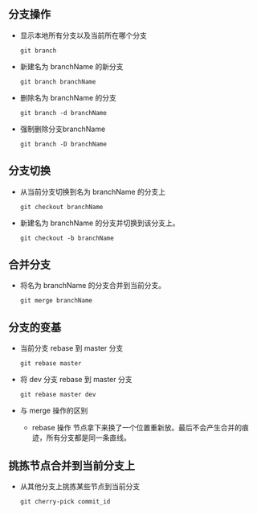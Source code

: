 ## 分支操作

- 显示本地所有分支以及当前所在哪个分支

  ``` shell
  git branch
  ```

- 新建名为 branchName 的新分支

  ``` shell
  git branch branchName
  ```

- 删除名为 branchName 的分支

  ```shell
  git branch -d branchName
  ```

- 强制删除分支branchName

  ``` shell
  git branch -D branchName
  ```

## 分支切换

- 从当前分支切换到名为 branchName 的分支上

  ```shell
  git checkout branchName
  ```

- 新建名为 branchName 的分支并切换到该分支上。

  ``` shell
  git checkout -b branchName
  ```


## 合并分支

- 将名为 branchName 的分支合并到当前分支。

  ```shell
  git merge branchName
  ```

## 分支的变基

- 当前分支 rebase 到 master 分支

  ``` shell
  git rebase master
  ```

- 将 dev 分支 rebase 到 master 分支

  ```shell
  git rebase master dev
  ```

- 与 merge 操作的区别
  - rebase 操作 节点拿下来换了一个位置重新放。最后不会产生合并的痕迹，所有分支都是同一条直线。

## 挑拣节点合并到当前分支上

- 从其他分支上挑拣某些节点到当前分支

  ``` shell
  git cherry-pick commit_id
  ```
